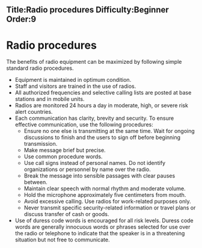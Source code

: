 Title:Radio procedures
Difficulty:Beginner
Order:9
---
<h1>Radio procedures </h1><p>The benefits of radio equipment can be maximized by following simple standard radio procedures. </p><p><ul><li>Equipment is maintained in optimum condition.</li><li>Staff and visitors are trained in the use of radios.</li><li>All authorized frequencies and selective calling lists are posted at base stations and in mobile units.</li><li>Radios are monitored 24 hours a day in moderate, high, or severe risk alert countries.</li><li>Each communication has clarity, brevity and security. To ensure effective communication, use the following procedures: <ul><li>Ensure no one else is transmitting at the same time. Wait for ongoing discussions to finish and the users to sign off before beginning transmission. </li><li>Make message brief but precise. </li><li> Use common procedure words. </li><li> Use call signs instead of personal names. Do not identify organizations or personnel by name over the radio. </li><li>Break the message into sensible passages with clear pauses between.</li><li>Maintain clear speech with normal rhythm and moderate volume. </li><li>Hold the microphone approximately five centimeters from mouth. </li><li> Avoid excessive calling. Use radios for work-related purposes only. </li><li> Never transmit specific security-related information or travel plans or discuss transfer of cash or goods.</li></ul></li><li>Use of duress code words is encouraged for all risk levels. Duress code words are generally innocuous words or phrases selected for use over the radio or telephone to indicate that the speaker is in a threatening situation but not free to communicate.</li></ul></p>